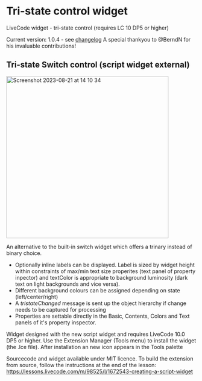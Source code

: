 # Tri-state control widget
LiveCode widget - tri-state control (requires LC 10 DP5 or higher)

Current version: 1.0.4 - see [changelog](/changelog.md)
A special thankyou to @BerndN for his invaluable contributions!

## Tri-state Switch control (script widget external)
<img width="430" alt="Screenshot 2023-08-21 at 14 10 34" src="https://github.com/stam66/tristate/assets/5677273/90f57dee-e81e-4d0b-8625-794cf19a9d39">

An alternative to the built-in switch widget which offers a trinary instead of binary choice.
- Optionally inline labels can be displayed. Label is sized by widget height within constraints of max/min text size properites (text panel of property inpector) and textColor is appropriate to background luminosity (dark text on light backgrounds and vice versa).
- Different background colours can be assigned depending on state (left/center/right)
- A _tristateChanged_ message is sent up the object hierarchy if change needs to be captured for processing
- Properties are settable directly in the Basic, Contents, Colors and Text panels of it's property inspector.

Widget designed with the new script widget and requires LiveCode 10.0 DP5 or higher.
Use the Extension Manager (Tools menu) to install the widget (the .lce file). After installation an new icon appears in the Tools palette

Sourcecode and widget available under MIT licence.
To build the extension from source, follow the instructions at the end of the lesson: https://lessons.livecode.com/m/98525/l/1672543-creating-a-script-widget
